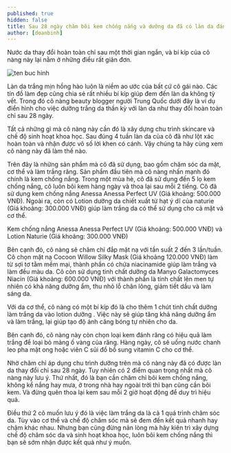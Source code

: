 ```yaml
---
published: true
hidden: false
title: Sau 28 ngày chăm bôi kem chống nắng và dưỡng da đã có làn da đáng ghen tị
author: [doanbinh] 
---
```



Nước da thay đổi hoàn toàn chỉ sau một thời gian ngắn, và bí kíp của cô nàng này lại nằm ở những điều rất giản đơn.
 
![ten buc hinh](http://mctiin1.media.netnews.vn:8080/tiin//archive/imageslead/450/201902/20190213/thumb00_084947993065106.jpg "ten buc hinh")

Làn da trắng mịn hồng hào luôn là niềm ao ước của bất cứ cô gái nào. Các tín đồ làm đẹp cũng chia sẻ rất nhiều bí kíp giúp đem đến làn da không tỳ vết. Trong đó cô nàng beauty blogger người Trung Quốc dưới đây là ví dụ điển hình cho việc dưỡng trắng da thần kỳ với làn da như thay đổi hoàn toàn chỉ sau 28 ngày.


Tất cả những gì mà cô nàng này cần đó là xây dựng chu trình skincare và chế độ sinh hoạt khoa học. Sau đúng 4 tuần làn da của cô đã như lột xác hoàn toàn và nhận được vô số lời khen có cánh. Vậy chúng ta hãy cùng xem cô nàng này đã làm thế nào.


Trên đây là những sản phẩm mà cô đã sử dụng, bao gồm chăm sóc da mặt, cơ thể và làm trắng răng. Sản phẩm đầu tiên mà cô nàng nhấn mạnh đó chính là kem chống nắng. Trong một mùa hè, cô đã sử dụng đến 5 lọ kem chống nắng, cô luôn bôi kem hàng ngày và thoa lại sau mỗi 2 tiếng. Cô đã sử dụng kem chống nắng Anessa Anessa Perfect UV (Giá khoảng: 500.000 VNĐ). Ngoài ra, còn có Lotion dưỡng da chiết xuất từ hạt ý dĩ của naturie (Giá khoảng: 300.000 VNĐ) giúp làm trắng da có thể sử dụng cho cả mặt và cơ thể.

Kem chống nắng Anessa Anessa Perfect UV (Giá khoảng: 500.000 VNĐ) và Lotion Naturie (Giá khoảng: 300.000 VNĐ)

Bên cạnh đó, cô nàng sẽ chăm chỉ đắp mặt nạ với tần suất 2 đến 3 lần/tuần. Cô chọn mặt nạ Cocoon Willow Silky Mask (Giá khoảng 120.000 VNĐ) làm từ sợi tơ tằm mềm mại, thành phần có chứa niacinamide giúp làm trắng và làm đều màu da. Cô còn sử dụng tinh chất dưỡng da Manyo Galactomyces Niacin (Giá khoảng: 600.000 VNĐ) với thành phần là tinh chất lên men tự nhiên có khả năng dưỡng ẩm, thu nhỏ lỗ chân lông, giảm tiết dầu và làm sáng da.

Với da cơ thể, cô nàng có một bí kíp đó là cho thêm 1 chút tinh chất dưỡng làm trắng da vào lotion dưỡng . Việc này sẽ giúp tăng khả năng dưỡng ẩm và làm trắng, lại giúp tạo độ ánh căng bóng tự nhiên cho da.

Bên cạnh đó, cô nàng này còn chọn loại kem đánh răng có hiệu quả làm trắng để loại bỏ mảng ố vàng của răng. Hàng ngày, cô sẽ uống nước chanh leo pha mật ong hoặc viên C sủi đổ bổ sung vitamin C cho cơ thể.


Nhờ chăm chỉ áp dụng chu trình dưỡng trên mà cô nàng này đã có được làn da thay đổi chỉ sau 28 ngày. Tuy nhiên có 2 điểm quan trọng nhất mà cô nàng này lưu ý. Thứ nhất, đó là bạn cần chăm chỉ bôi kem chống nắng, không kể nắng hay mưa, ở trong nhà hay ngoài trời thì bạn cũng cần bôi kem. Và đừng quên thoa lại kem sau mỗi 2 giờ hoạt động để duy trì hiệu quả.

Điều thứ 2 cô muốn lưu ý đó là việc làm trắng da là cả 1 quá trình chăm sóc da. Tùy vào cơ thể và chế độ chăm sóc mà sẽ đem đến kết quả nhanh hay chậm khác nhau. Nhưng bạn cũng đừng nản lòng mà hãy kiên trì xây dựng chế độ chăm sóc da và sinh hoạt khoa học, luôn bôi kem chống nắng thì bạn sẽ sớm nhận được kết quả như ý muốn.
